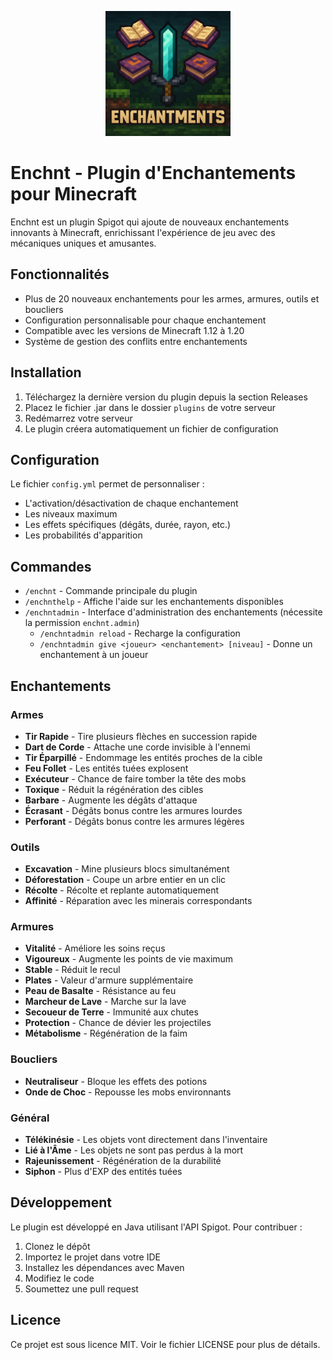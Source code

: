 <p align="center">
  <img src="plugin.png" alt="Enchnt Plugin" width="200"/>
</p>

# Enchnt - Plugin d'Enchantements pour Minecraft

Enchnt est un plugin Spigot qui ajoute de nouveaux enchantements innovants à Minecraft, enrichissant l'expérience de jeu avec des mécaniques uniques et amusantes.

## Fonctionnalités

- Plus de 20 nouveaux enchantements pour les armes, armures, outils et boucliers
- Configuration personnalisable pour chaque enchantement
- Compatible avec les versions de Minecraft 1.12 à 1.20
- Système de gestion des conflits entre enchantements

## Installation

1. Téléchargez la dernière version du plugin depuis la section Releases
2. Placez le fichier .jar dans le dossier `plugins` de votre serveur
3. Redémarrez votre serveur
4. Le plugin créera automatiquement un fichier de configuration

## Configuration

Le fichier `config.yml` permet de personnaliser :
- L'activation/désactivation de chaque enchantement
- Les niveaux maximum
- Les effets spécifiques (dégâts, durée, rayon, etc.)
- Les probabilités d'apparition

## Commandes

- `/enchnt` - Commande principale du plugin
- `/enchnthelp` - Affiche l'aide sur les enchantements disponibles
- `/enchntadmin` - Interface d'administration des enchantements (nécessite la permission `enchnt.admin`)
  - `/enchntadmin reload` - Recharge la configuration
  - `/enchntadmin give <joueur> <enchantement> [niveau]` - Donne un enchantement à un joueur

## Enchantements

### Armes
- **Tir Rapide** - Tire plusieurs flèches en succession rapide
- **Dart de Corde** - Attache une corde invisible à l'ennemi
- **Tir Éparpillé** - Endommage les entités proches de la cible
- **Feu Follet** - Les entités tuées explosent
- **Exécuteur** - Chance de faire tomber la tête des mobs
- **Toxique** - Réduit la régénération des cibles
- **Barbare** - Augmente les dégâts d'attaque
- **Écrasant** - Dégâts bonus contre les armures lourdes
- **Perforant** - Dégâts bonus contre les armures légères

### Outils
- **Excavation** - Mine plusieurs blocs simultanément
- **Déforestation** - Coupe un arbre entier en un clic
- **Récolte** - Récolte et replante automatiquement
- **Affinité** - Réparation avec les minerais correspondants

### Armures
- **Vitalité** - Améliore les soins reçus
- **Vigoureux** - Augmente les points de vie maximum
- **Stable** - Réduit le recul
- **Plates** - Valeur d'armure supplémentaire
- **Peau de Basalte** - Résistance au feu
- **Marcheur de Lave** - Marche sur la lave
- **Secoueur de Terre** - Immunité aux chutes
- **Protection** - Chance de dévier les projectiles
- **Métabolisme** - Régénération de la faim

### Boucliers
- **Neutraliseur** - Bloque les effets des potions
- **Onde de Choc** - Repousse les mobs environnants

### Général
- **Télékinésie** - Les objets vont directement dans l'inventaire
- **Lié à l'Âme** - Les objets ne sont pas perdus à la mort
- **Rajeunissement** - Régénération de la durabilité
- **Siphon** - Plus d'EXP des entités tuées

## Développement

Le plugin est développé en Java utilisant l'API Spigot. Pour contribuer :

1. Clonez le dépôt
2. Importez le projet dans votre IDE
3. Installez les dépendances avec Maven
4. Modifiez le code
5. Soumettez une pull request

## Licence

Ce projet est sous licence MIT. Voir le fichier LICENSE pour plus de détails.
